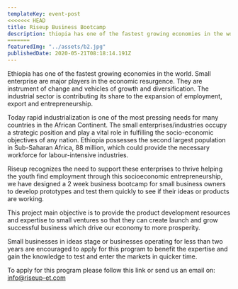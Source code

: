 ```yaml
---
templateKey: event-post
<<<<<<< HEAD
title: Riseup Business Bootcamp
description: thiopia has one of the fastest growing economies in the world. Small enterprise are major players in the economic resurgence
=======
featuredImg: "../assets/b2.jpg"
publishedDate: 2020-05-21T08:18:14.191Z
---
```


Ethiopia has one of the fastest growing economies in the world. Small enterprise are major players in the economic resurgence. They are instrument of change and vehicles of growth and diversification. The industrial sector is contributing its share to the expansion of employment, export and entrepreneurship.

Today rapid industrialization is one of the most pressing needs for many countries in the African Continent. The small enterprises/industries occupy a strategic position and play a vital role in fulfilling the socio-economic objectives of any nation. Ethiopia possesses the second largest population in Sub-Saharan Africa, 88 million, which could provide the necessary workforce for labour-intensive industries.

Riseup recognizes the need to support these enterprises to thrive helping the youth find employment through this socioeconomic entrepreneurship, we have designed a 2 week business bootcamp for small business owners to develop prototypes and test them quickly to see if their ideas or products are working. 

This project main objective is to provide the product development resources and expertise to small ventures so that they can create launch and grow successful business which drive our economy to more prosperity. 

Small businesses in ideas stage or businesses operating for less than two years are encouraged to apply for this program to benefit the expertise and gain the knowledge to test and enter the markets in quicker time. 

To apply for this program please follow this link or send us an email on: info@riseup-et.com 
